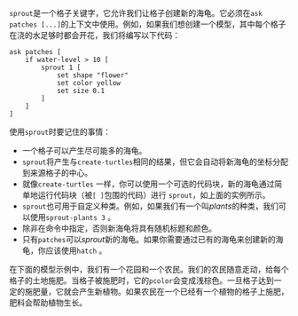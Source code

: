﻿`sprout`是一个格子关键字，它允许我们让格子创建新的海龟。它必须在`ask patches [...]`的上下文中使用。例如，如果我们想创建一个模型，其中每个格子在浇的水足够时都会开花，我们将编写以下代码：



```
ask patches [
	if water-level > 10 [
		sprout 1 [
			set shape "flower"
			set color yellow
			set size 0.1
		]
	]
]
```


使用`sprout`时要记住的事情：

- 一个格子可以产生尽可能多的海龟。
- `sprout`将产生与`create-turtles`相同的结果，但它会自动将新海龟的坐标分配到来源格子的中心。
- 就像`create-turtles` 一样，你可以使用一个可选的代码块，新的海龟通过简单地运行代码块（被`[ ]`包围的代码）进行 `sprout`，如上面的实例所示。
- `sprout`也可用于自定义种类。例如，如果我们有一个叫*plants*的种类，我们可以使用`sprout-plants 3` 。
- 除非在命令中指定，否则新海龟将具有随机标题和颜色。
- 只有`patches`可以*sprout*新的海龟。如果你需要通过已有的海龟来创建新的海龟，你应该使用`hatch` 。


在下面的模型示例中，我们有一个花园和一个农民。我们的农民随意走动，给每个格子的土地施肥。当格子被施肥时，它的`pcolor`会变成浅棕色。一旦格子达到一定的施肥量，它就会产生新植物。如果农民在一个已经有一个植物的格子上施肥，肥料会帮助植物生长。
